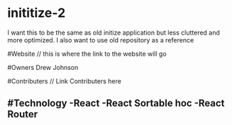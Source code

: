 # inititize-2
I want this to be the same as old initize application but less cluttered and more optimized. I also want to use old repository as a reference

#Website
// this is where the link to the website will go

#Owners
Drew Johnson

#Contributers
 // Link Contributers here

#Technology
-React
-React Sortable hoc
-React Router
-
